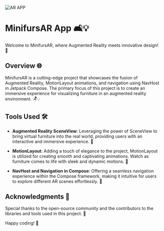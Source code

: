 ![AR APP](https://github.com/abualgait/MinisurfsAR/assets/38107393/fc573b5b-c9c0-477b-8b43-919e5ac9e869)

# MinifursAR App 🛋️💡  

Welcome to MinifursAR, where Augmented Reality meets innovative design! 🚀

## Overview 🌐

MinifursAR is a cutting-edge project that showcases the fusion of Augmented Reality, MotionLayout animations, and navigation using NavHost in Jetpack Compose. The primary focus of this project is to create an immersive experience for visualizing furniture in an augmented reality environment. 🪑💡

## Tools Used 🛠️

- **Augmented Reality SceneView**: Leveraging the power of SceneView to bring virtual furniture into the real world, providing users with an interactive and immersive experience. 🌟

- **MotionLayout**: Adding a touch of elegance to the project, MotionLayout is utilized for creating smooth and captivating animations. Watch as furniture comes to life with sleek and dynamic motions. 💫

- **NavHost and Navigation in Compose**: Offering a seamless navigation experience within the Compose framework, making it intuitive for users to explore different AR scenes effortlessly. 🚀

## Acknowledgments 🙌

Special thanks to the open-source community and the contributors to the libraries and tools used in this project. 👏

Happy coding! 🚀
